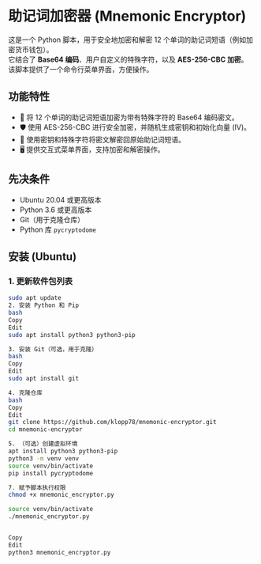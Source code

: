# 助记词加密器 (Mnemonic Encryptor)

这是一个 Python 脚本，用于安全地加密和解密 12 个单词的助记词短语（例如加密货币钱包）。  
它结合了 **Base64 编码**、用户自定义的特殊字符，以及 **AES-256-CBC 加密**。  
该脚本提供了一个命令行菜单界面，方便操作。

## 功能特性
- 🔐 将 12 个单词的助记词短语加密为带有特殊字符的 Base64 编码密文。
- 🛡️ 使用 AES-256-CBC 进行安全加密，并随机生成密钥和初始化向量 (IV)。
- 🔑 使用密钥和特殊字符将密文解密回原始助记词短语。
- 🖥️ 提供交互式菜单界面，支持加密和解密操作。

## 先决条件
- Ubuntu 20.04 或更高版本
- Python 3.6 或更高版本
- Git（用于克隆仓库）
- Python 库 `pycryptodome`

## 安装 (Ubuntu)

### 1. 更新软件包列表
```bash
sudo apt update
2. 安装 Python 和 Pip
bash
Copy
Edit
sudo apt install python3 python3-pip

3. 安装 Git（可选，用于克隆）
bash
Copy
Edit
sudo apt install git

4. 克隆仓库
bash
Copy
Edit
git clone https://github.com/klopp78/mnemonic-encryptor.git
cd mnemonic-encryptor

5. （可选）创建虚拟环境
apt install python3 python3-pip
python3 -m venv venv
source venv/bin/activate
pip install pycryptodome

7. 赋予脚本执行权限
chmod +x mnemonic_encryptor.py

source venv/bin/activate
./mnemonic_encryptor.py


Copy
Edit
python3 mnemonic_encryptor.py
